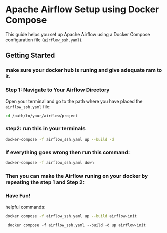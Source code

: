 # Apache Airflow Setup using Docker Compose

This guide helps you set up Apache Airflow using a Docker Compose configuration file (`airflow_ssh.yaml`).

## Getting Started
### make sure your docker hub is runing and give adequate ram to it.

### Step 1: Navigate to Your Airflow Directory

Open your terminal and go to the path where you have placed the `airflow_ssh.yaml` file:

```bash
cd /path/to/your/airflow/project
```

### step2: run this in your terminals
```bash
docker-compose -f airflow_ssh.yaml up --build -d     ‍‍‍
```

### If everything goes wrong then run this command:
```bash
docker-compose -f airflow_ssh.yaml down
```

### Then you can make the Airflow runing on your docker by repeating the step 1 and Step 2:
### Have Fun!





helpful commands:
```bash
docker compose -f airflow_ssh.yaml up --build airflow-init
```


```
 docker compose -f airflow_ssh.yaml --build -d up airflow-init
```
